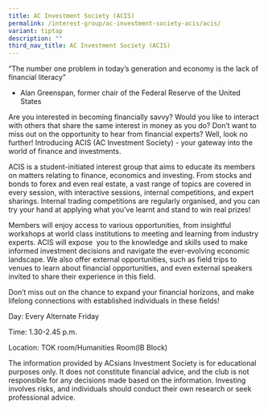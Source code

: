 ```yaml
---
title: AC Investment Society (ACIS)
permalink: /interest-group/ac-investment-society-acis/acis/
variant: tiptap
description: ""
third_nav_title: AC Investment Society (ACIS)
---
```

<p>“The number one problem in today’s generation and economy is the lack
of financial literacy”</p>
<ul>
<li>
<p>Alan Greenspan, former chair of the Federal Reserve of the United States</p>
</li>
</ul>
<p>Are you interested in becoming financially savvy? Would you like to interact
with others that share the same interest in money as you do? Don’t want
to miss out on the opportunity to hear from financial experts? Well, look
no further! Introducing ACIS (AC Investment Society) - your gateway into
the world of finance and investments.</p>
<p>ACIS is a student-initiated interest group that aims to educate its members
on matters relating to finance, economics and investing. From stocks and
bonds to forex and even real estate, a vast range of topics are covered
in every session, with interactive sessions, internal competitions, and
expert sharings. Internal trading competitions are regularly organised,
and you can try your hand at applying what you’ve learnt and stand to win
real prizes!</p>
<p>Members will enjoy access to various opportunities, from insightful workshops
at world class institutions to meeting and learning from industry experts.
ACIS will expose&nbsp; you to the knowledge and skills used to make informed
investment decisions and navigate the ever-evolving economic landscape.
We also offer external opportunities, such as field trips to venues to
learn about financial opportunities, and even external speakers invited
to share their experience in this field.</p>
<p>Don’t miss out on the chance to expand your financial horizons, and make
lifelong connections with established individuals in these fields!</p>
<p>Day: Every Alternate Friday</p>
<p>Time: 1.30-2.45 p.m.</p>
<p>Location: TOK room/Humanities Room(IB Block)</p>
<p>The information provided by ACsians Investment Society is for educational
purposes only. It does not constitute financial advice, and the club is
not responsible for any decisions made based on the information. Investing
involves risks, and individuals should conduct their own research or seek
professional advice.</p>